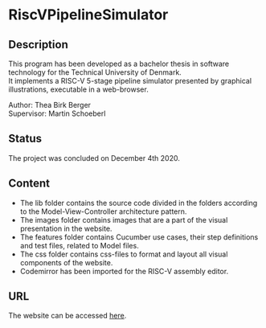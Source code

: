 # RiscVPipelineSimulator

## Description
This program has been developed as a bachelor thesis in software technology for the Technical University of Denmark.  
It implements a RISC-V 5-stage pipeline simulator presented by graphical illustrations, executable in a web-browser.  

Author: Thea Birk Berger  
Supervisor: Martin Schoeberl  

## Status
The project was concluded on December 4th 2020.

## Content
* The lib folder contains the source code divided in the folders according to the Model-View-Controller architecture pattern.
* The images folder contains images that are a part of the visual presentation in the website.
* The features folder contains Cucumber use cases, their step definitions and test files, related to Model files.
* The css folder contains css-files to format and layout all visual components of the website.
* Codemirror has been imported for the RISC-V assembly editor.

## URL
The website can be accessed [here](http://pipeline-riscv.com).
